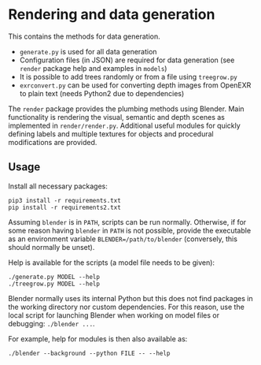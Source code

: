 # Rendering and data generation

This contains the methods for data generation.

- `generate.py` is used for all data generation
- Configuration files (in JSON) are required for data generation (see
  `render` package help and examples in `models`)
- It is possible to add trees randomly or from a file using
  `treegrow.py`
- `exrconvert.py` can be used for converting depth images from OpenEXR
  to plain text (needs Python2 due to dependencies)

The `render` package provides the plumbing methods using Blender. Main
functionality is rendering the visual, semantic and depth scenes as
implemented in `render/render.py`.  Additional useful modules for
quickly defining labels and multiple textures for objects and
procedural modifications are provided.

## Usage

Install all necessary packages:

```
pip3 install -r requirements.txt
pip install -r requirements2.txt
```

Assuming `blender` is in `PATH`, scripts can be run
normally. Otherwise, if for some reason having `blender` in `PATH` is
not possible, provide the executable as an environment variable
`BLENDER=/path/to/blender` (conversely, this should normally be
unset).

Help is available for the scripts (a model file needs to be given):

```
./generate.py MODEL --help
./treegrow.py MODEL --help
```

Blender normally uses its internal Python but this does not find
packages in the working directory nor custom dependencies. For this
reason, use the local script for launching Blender when working on
model files or debugging: `./blender ...`.

For example, help for modules is then also available as:

```
./blender --background --python FILE -- --help
```
